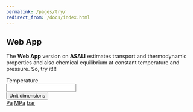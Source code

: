```yaml
---
permalink: /pages/try/
redirect_from: /docs/index.html
---
```


## Web App
The **Web App** version on **ASALI** estimates transport and thermodynamic properties and also chemical equilibrium at constant temperature and pressure.
So, try it!!!  

<div class="input-group mb-3">
  <div class="input-group-prepend">
    <span class="input-group-text">Temperature</span>
  </div>
  <input type="text" class="form-control" aria-label="Text input with dropdown button">
  <div class="input-group-append">
    <button class="btn btn-outline-secondary dropdown-toggle" type="button" data-toggle="dropdown" aria-haspopup="true" aria-expanded="false">Unit dimensions</button>
    <div class="dropdown-menu">
      <a class="dropdown-item" href="#">Pa</a>
      <a class="dropdown-item" href="#">MPa</a>
      <a class="dropdown-item" href="#">bar</a>
    </div>
  </div>
</div>
